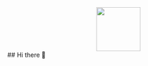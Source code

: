 <div id="header" align="center">
  <img src="https://i.giphy.com/media/v1.Y2lkPTc5MGI3NjExcHUydTY0Nnk2em5oYnQ0ejd0ZmU2YzdlMXhvc2V2OGRkemZ2eXNwOCZlcD12MV9pbnRlcm5hbF9naWZfYnlfaWQmY3Q9Zw/HzPtbOKyBoBFsK4hyc/giphy.gif" width="100"/>
</div>
## Hi there 👋

<!--
**Joanaldrnti09/Joanaldrnti09** is a ✨ _special_ ✨ repository because its `README.md` (this file) appears on your GitHub profile.

Here are some ideas to get you started:

- 🔭 I’m currently working on ...
- 🌱 I’m currently learning ...
- 👯 I’m looking to collaborate on ...
- 🤔 I’m looking for help with ...
- 💬 Ask me about ...
- 📫 How to reach me: ...
- 😄 Pronouns: ...
- ⚡ Fun fact: ...
-->
